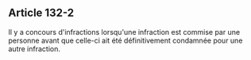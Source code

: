 Article 132-2
----
Il y a concours d'infractions lorsqu'une infraction est commise par une personne
avant que celle-ci ait été définitivement condamnée pour une autre infraction.
